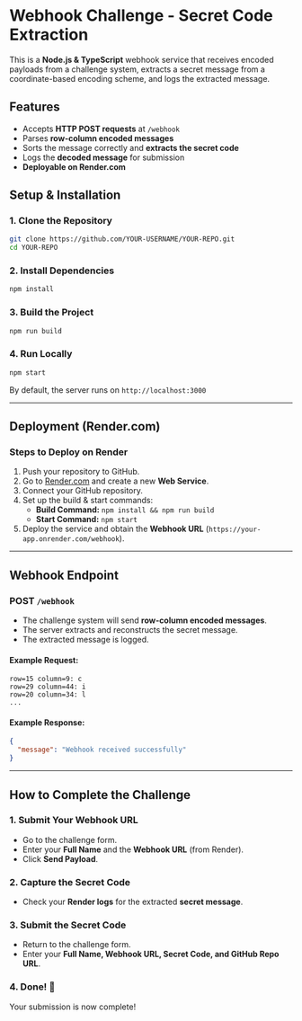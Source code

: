 # Webhook Challenge - Secret Code Extraction

This is a **Node.js & TypeScript** webhook service that receives encoded payloads from a challenge system, extracts a secret message from a coordinate-based encoding scheme, and logs the extracted message.

## Features
- Accepts **HTTP POST requests** at `/webhook`
- Parses **row-column encoded messages**
- Sorts the message correctly and **extracts the secret code**
- Logs the **decoded message** for submission
- **Deployable on Render.com**

## Setup & Installation

### 1. **Clone the Repository**
```bash
git clone https://github.com/YOUR-USERNAME/YOUR-REPO.git
cd YOUR-REPO
```

### 2. **Install Dependencies**
```bash
npm install
```

### 3. **Build the Project**
```bash
npm run build
```

### 4. **Run Locally**
```bash
npm start
```
By default, the server runs on `http://localhost:3000`

---

## Deployment (Render.com)
### **Steps to Deploy on Render**
1. Push your repository to GitHub.
2. Go to [Render.com](https://render.com/) and create a new **Web Service**.
3. Connect your GitHub repository.
4. Set up the build & start commands:
   - **Build Command:** `npm install && npm run build`
   - **Start Command:** `npm start`
5. Deploy the service and obtain the **Webhook URL** (`https://your-app.onrender.com/webhook`).

---

## Webhook Endpoint
### **POST `/webhook`**
- The challenge system will send **row-column encoded messages**.
- The server extracts and reconstructs the secret message.
- The extracted message is logged.

#### Example Request:
```
row=15 column=9: c
row=29 column=44: i
row=20 column=34: l
...
```

#### Example Response:
```json
{
  "message": "Webhook received successfully"
}
```

---

## How to Complete the Challenge

### **1. Submit Your Webhook URL**
- Go to the challenge form.
- Enter your **Full Name** and the **Webhook URL** (from Render).
- Click **Send Payload**.

### **2. Capture the Secret Code**
- Check your **Render logs** for the extracted **secret message**.

### **3. Submit the Secret Code**
- Return to the challenge form.
- Enter your **Full Name, Webhook URL, Secret Code, and GitHub Repo URL**.

### **4. Done! 🎉**
Your submission is now complete!

